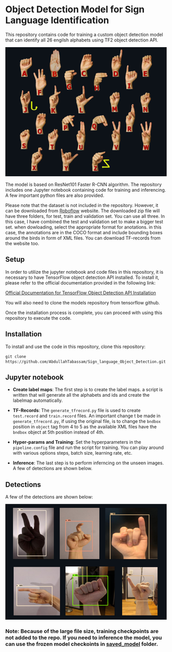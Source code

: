 # Object Detection Model for Sign Language Identification

This repository contains code for training a custom object detection model that can identify all 26 engilsh alphabets using TF2 object detection API. 

![Signs](Screenshots/signs.jpg)

The model is based on ResNet101 Faster R-CNN algorithm. The repository includes one Jupyter notebook containing code for training and inferencing. A few important python files are also provided.

Please note that the dataset is not included in the repository. However, it can be downloaded from [Roboflow](https://public.roboflow.com/object-detection/american-sign-language-letters/1) websiite. The downloaded zip file will have three folders, for test, train and validation set. You can use all three. In this case, I have combined the test and validation set to make a bigger test set. when dowloading, select the appropriate format for anotations. in this case, the annotations are in the COCO format and include bounding boxes around the birds in form of XML files. You can download TF-records from the website too.

## Setup

In order to utilize the jupyter notebook and code files in this repository, it is necessary to have TensorFlow object detection API installed. To install it, please refer to the official documentation provided in the following link:

[Official Documentation for TensorFlow Object Detection API Installation](https://tensorflow-object-detection-api-tutorial.readthedocs.io/en/latest/install.html)

You will also need to clone the models repository from tensorflow github.

Once the installation process is complete, you can proceed with using this repository to execute the code.

## Installation

To install and use the code in this repository, clone this repository: 

    git clone https://github.com/AbdullahTabassam/Sign_language_Object_Detection.git
    
## Jupyter notebook

- **Create label maps**: The first step is to create the label maps. a script is written that will generate all the alphabets and ids and create the labelmap automatically.

- **TF-Records**: The `generate_tfrecord.py` file is used to create `test.record` and `train.record` files. An important change t be made in `generate_tfrecord.py`, if using the original file, is to change the `bndbox` position in `object` tag from 4 to 5 as the available XML files have the `bndbox` object at 5th position instead of 4th.

- **Hyper-params and Training**: Set the hyperparameters in the `pipeline.config` file and run the script for training. You can play around with various options steps, batch size, learning rate, etc.

- **Inference**: The last step is to perform inferncing on the unseen images. A few of detections are shown below.

## Detections
A few of the detections are shown below:

![Detections](Screenshots/Detections.jpg)

### Note: Because of the large file size, training checkpoints are not added to the repo. If you need to inference the model, you can use the frozen model checkoints in [saved_model](Sign_Language_detection/training/TF2/training/faster_rcnn_resnet101_v1_1024x1024_coco17_tpu-8/saved_model/saved_model) folder.